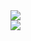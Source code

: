 <!-- My GitHub stats -->
<img style="display: block; margin: 0 auto;" src="https://github-readme-stats-tmrsich.vercel.app/api?username=tmrsich&theme=algolia&show_icons=true"/>

<!-- My top languages -->
<img style="display: block; margin: 0 auto;" src="https://github-readme-stats-tmrsich.vercel.app/api/top-langs/?username=tmrsich&theme=algolia&count_private=true&langs_count=50&layout=compact"/>
